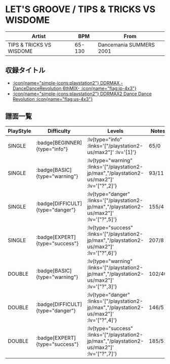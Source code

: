 # LET'S GROOVE / TIPS & TRICKS VS WISDOME

|Artist|BPM|From|
|------|---|----|
|TIPS & TRICKS VS WISDOME|65-130|Dancemania SUMMERS 2001|

## 収録タイトル

- [ :icon{name="simple-icons:playstation2"} DDRMAX -DanceDanceRevolution 6thMIX- :icon{name="flag:jp-4x3"} ](/playstation2-jp/max)
- [ :icon{name="simple-icons:playstation2"} DDRMAX2 Dance Dance Revolution :icon{name="flag:us-4x3"} ](/playstation2-us/max2)

## 譜面一覧

|PlayStyle|Difficulty|Levels|Notes|Movie|
|---------|----------|------|-----|-----|
|SINGLE| :badge[BEGINNER]{type="info"} | :lv{type="info" :links='["/playstation2-us/max2"]' :lv='[1]'} |65/0||
|SINGLE| :badge[BASIC]{type="warning"} | :lv{type="warning" :links='["/playstation2-jp/max","/playstation2-us/max2"]' :lv='["?",2]'} |93/11||
|SINGLE| :badge[DIFFICULT]{type="danger"} | :lv{type="danger" :links='["/playstation2-jp/max","/playstation2-us/max2"]' :lv='["?",5]'} |155/4||
|SINGLE| :badge[EXPERT]{type="success"} | :lv{type="success" :links='["/playstation2-jp/max","/playstation2-us/max2"]' :lv='["?",6]'} |207/8||
|DOUBLE| :badge[BASIC]{type="warning"} | :lv{type="warning" :links='["/playstation2-jp/max","/playstation2-us/max2"]' :lv='["?",3]'} |102/40||
|DOUBLE| :badge[DIFFICULT]{type="danger"} | :lv{type="danger" :links='["/playstation2-jp/max","/playstation2-us/max2"]' :lv='["?",4]'} |146/5||
|DOUBLE| :badge[EXPERT]{type="success"} | :lv{type="success" :links='["/playstation2-jp/max","/playstation2-us/max2"]' :lv='["?",7]'} |185/51||
